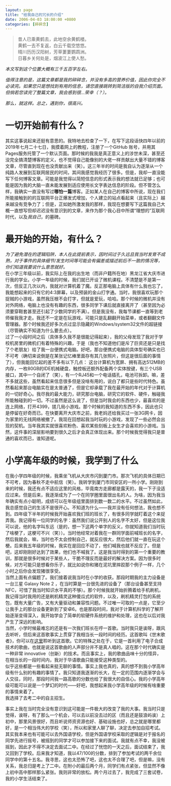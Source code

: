 ```yaml
---
layout: page
title: "给我自己的冗长的介绍"
date: 2006-04-03 18:00:00 +0800
categories: [碎碎念]
---
```


> 昔人已乘黄鹤去，此地空余黄鹤楼。  
> 黄鹤一去不复返，白云千载空悠悠。  
> 晴川历历汉阳树，芳草萋萋鹦鹉洲。  
> 日暮乡关何处是，烟波江上使人愁。  
  
<!--more-->

*本文写到这个位置大概有三千五百字左右。*  
  
*值得注意的是，这篇文章都是我的碎碎念，并没有多高的营养价值，因此你完全不必读完。如果您只是想找到有用的信息，请您直接跳转到简洁版的自我介绍页面。但倘若您读完了整篇文章，我会感到很...荣幸（？）。*  
  
*那么，就这样。总之，遇到你，很高兴。*  
  
# 一切开始前有什么？  
  
其实这事说起来还挺有意思的。我特地去检查了一下，在写下这段话快四年以前的2019年七月二十七日，我摸着网上的教程，注册了一个GitHub 账号，并用其Pages服务托管了一个默认页面。那时候的我我是真正意义上的涉世未深，甚至还没完全搞清楚博客的定义，也不觉得自己能像别的大佬一样贡献出大量不错的博客文章，尽管直到现在也没贡献出来（笑）。这三年半的时间是我自认为逐渐从一个纯路人发展到互联网居民的时间，其间我感觉我经历了很多。但是，我却一直没能写下任何博客文章。可能是我觉得以简短信息的形式表示我的想法就已足够；也可能是因为我的大脑一直未能发展到适应使用长文字表达信息的阶段。但不管怎么样，我确实一直没有写过**哪怕一篇**博客。正如某人在自己的博客中所说，现在我们所能接触到的的互联网平台正爆发式增加，个人建立的站点看起来（且实际上）越来越没有竞争力了；但是，正如她所激发我的那样，我现在想要写下这篇我自己大概一直想写但却迟迟没有意识到的文章，来作为那个我心目中所谓“理想的”互联网时代，以及*我自己*，的墓碑。  
  
# 最开始的开始，有什么？  
  
*为了避免潜在的逻辑陷阱，本人在此提前表示，因时间过于久远且我当时发育不成熟，对于事件的具体细节/发生时间等可能会有偏差或描述前后不一致的情况等，你们知道我要说什么意思就好。*  
在小学三年级以前，我实际上在我的出生地（而非户籍所在地）黑龙江省大庆市进行我的学业。小学一年级的时候，我们就已开设了微机课程。不清楚是不是第一次，但反正几次以内，我就对计算机着了魔。反正那电脑上具体有什么我也忘了，我能想起来的只有它的4:3屏幕，以及预装的金山打字通。当时，我很喜欢玩那个捉贼的小游戏，虽然我压根不会打字，但就是爱玩，哈哈。那个时候的微机并没有对外网络，电脑上也没有有趣的东西，很多同学下课后就直接离开了（甚至因为必须要穿鞋套甚至还引起了少数同学的不满）。但是我没有，我每节课都一直等到老师催我我才走。我还不一定是在玩游戏，可能只是乱翻翻开始菜单，或者翻翻文件管理器。那个时候我还好多次点过显示隐藏的Windows/system32文件的超链接（尽管确实不知道为什么要去点）。  
过了一小段时间之后（具体多久我不是很能记得起来），我的父母发现了我对于学校机房里的微机们有着特殊的兴趣，于是（我也不知道他们是斥了巨资还是只是找了个老朋友）给了我一台便携式电脑。好吧，那台便携式电脑的具体型号确实也已不可考（确切来说倒是在某张记忆棒里面存有其几张照片，但这是很后面的事情了），但我能回忆起的差不多有以下几点： 这台计算机为宽屏、拥有高达512MB的内存，一枚80GB的IDE机械硬盘，触控板还额外配备两个实体按键，有三个USB接口，其中一个自闭了（笑），有一个RJ45和一个电话插孔，电池可拆卸。嘛，差不多就这些，虽然看起来信息很多但是没啥有用的，说白了都只是些时代特色。虽然看起来那台电脑实在是太普通了，但是它却承载了我在最开始的年代对于计算机的一切好奇心。我尽我的最大能力，研究那台电脑，研究它的软件、硬件，触碰我所能触碰到的一切。不过虽然是这么说了，但是当时我会的东西也少，最喜欢的是连上网络，打开4399，搓几局小游戏。那个时候的我知道的东西不多，因此也只是停留在好奇而已。在快要离开大庆市之前，我老妈还给我买过一张3G网卡，因为家里的无线网络被撤了。我现在回想起我当时玩的小游戏，发现了一些必然会出现的契机。当年我其实就很喜欢粉色、喜欢某些刻板上女生才会喜欢的小游戏。当然，这件事的深层影响要到很久之后才会真正体现出来。那个时候我觉得我只是普通的喜欢而已，谁知道呢。  
  
# 小学高年级的时候，我学到了什么
  
在我小学四年级的时候，我乘坐飞机从大庆市闪到厦门市。那次飞机的具体日期已不可考，因为春秋不走中航信（笑）。我转学到厦门市同安区的一所小学。刚刚到来的时候，我还有点不适应这里的风格，毕竟南方走廊都是露天的，我一下子没适应过来。但是后来，我逐渐成为了一个在同学圈里面很出名的人。为啥，因为我当年确实有点小聪明，成绩可以在年级组里面排到数一数二的水平。不过虽然如此，我总感觉自己的生活不是很开心。不知道为什么——我并没有任何想法，我也想不到。四年级下半年的时候我开始喜欢我们班的班长了，有很多同学就盯着这个来捉弄我。我记得有一位同学的名字：虽然我们说公开别人的名字不太好，但是这位我可以说，他的名字叫东远（是的，想一下这两个单字的反义，你就知道我们当时玩了啥梗了，这梗可不兴（笑））。当时他经常对着我在一群同学面前喊班长的名字，然后我就会，嘛，当时也不太会控制自己，就反应很大，然后他们就一直在玩这个梗。后来我五年级的时候，我实在是回应不动了，他们喊我也就不反应了。但是吧，这却刚刚好达到了效果，他们也不喊我了。这是我当时得到的第一个重要的教训，那就是很多时候对于某些人，干脆不理反而是最好的解决方案。因为很多时候，对方可能只是想看你乐子，就比如说你和猪在泥坑里摔跤那个例子一样，几个小时之后你会发现猪很享受。  
当然上面有点偏题了。我们接着说我当时在小学的收获。那段时期我的主力设备是一台三星 Galaxy Note 2 ，在当时算是一台很先进的设备了（那台设备甚至支持NFC，可惜了我当时知识水平真的不够）。那个时候我就开始折腾着给手机刷机，我记得当时我用的还是刷机精灵这种傻瓜式的软件，以及，刷机精灵打包的系统包，既有大量广告，又有大量驱动和兼容性问题。不过唯一可取的一点是，它至少让我手上的那台设备更新到了安卓6。也是那段时间，我对于计算机科学的了解开始逐渐变得深入，我开始学会了简单的软硬件系统的维护和处理，这也在以后对我产生了深远的影响。  
当然，小学时候最难忘的还是有一次我们班长在哼一首歌。当时我只是诶呀，跟风去听听，但后来这首歌事实上贯穿了我相当长一段时间的经历。这首歌叫《世末歌者》，你可以在[这里](https://y.music.163.com/m/song?id=429460239)聆听到这首歌。它的特殊之处在于，它是一首利用了电子合成技术的歌曲，也就是说这首歌曲的人声部分并不是真人唱的。这在那个时代确实是一种非常 innovative（创新）的技术。而且事实上，我的歌曲品味十分的怪异，在相当长的一段时间内，我对于华语歌曲只能接受这种类型的。  
似乎这些都是一些看起来挺无聊的事情。事实上我也真的，真的想不到我小学高年级有什么别的有趣的事情了。我只知道我逐渐的长大，在一定的范围内逐渐学会与人交往，同时，那段时间我一路高歌的分数也给了我很大的自信心。我的小学高年级可能可以说是一个梦幻的时代——好吧，我想起来我小学高年级的时候有啥重要的事情来着了。  
我选择了去考二中的自主招生。  
  
事实上我在当时完全没有意识到这可能是一件极大的改变了我的大事。我当时只是觉得，诶呀，有了那么一个机会，可以去以前没去过的区（而且还是鼓浪屿诶）上初中，那里风景很好，而且听说师资资源也好、基础设施也好，总之就是哪里都好，是一个相当伟大的学校（笑），所以和家里人聊了聊，决定去参加自招考试。其实我本来也有可能可以去外国语学校，但是外国语学校采取的逻辑是对于报名的同学先进行摇号，被摇到的同学才可以参加接下来的面试。我就有点不幸，我没被摇到，因此才不得不决定去面试二中。在经过了恍惚的一天之后，面试结束了，我又回到了学校。后来我才知道，我以47/100的分数，排到了参加考试的两千余位同学中的第十五名。我寻思，这也太恐怖了吧，这也太不合理了吧，但是嘛，没有关系，我总归是考上了二中。在附小的最后两个月，同学们有点紧张，但显然不像上初中高中那样那么紧张。我则非常的放松。两个月过去了，我完成了三套试卷，我的小学生活结束了。  
